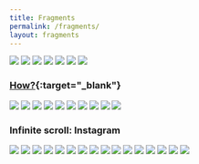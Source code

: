 ```yaml
---
title: Fragments
permalink: /fragments/
layout: fragments
---
```


![](/images/archive/zazz_multi.jpg)
![](/images/archive/zazz_multi02.jpg)
![](/images/archive/zazz_sketch.jpg)
![](/images/archive/zazz_flash.gif)
![](/images/archive/editorial01.jpg)
![](/images/archive/editorial02.jpg)
![](/images/archive/editorial03.jpg#caption)
### [How?](https://www.instagram.com/p/BcG7bpeAqrh/?utm_source=ig_web_copy_link){:target="\_blank"}
![](/images/archive/univers.jpg)
![](/images/archive/emergenceofsimplegeometries.png)
![](/images/archive/ageofadz.png)
![](/images/archive/ageofadz_stencil.png)
![](/images/archive/badcomm.jpg)
![](/images/archive/solarsystem01.jpg)
![](/images/archive/solarsystem02.jpg)
![](/images/archive/cuss.gif)
![](/images/archive/moire.jpg)
![](/images/archive/infinitescroll.jpg#caption)
### Infinite scroll: Instagram
![](/images/archive/typesketch003.jpg)
![](/images/archive/typesketch001.jpg)
![](/images/archive/typesketch002.jpg)
![](/images/archive/typesketch004.jpeg)
![](/images/archive/eatingstairs.gif)
![](/images/archive/tilde_landscape.jpg)
![](/images/archive/tilde_sunset.jpg)
![](/images/archive/google_maps.jpg)
![](/images/archive/planets.jpeg)
![](/images/archive/grow.gif)
![](/images/archive/rotatingstripes01.jpg)
![](/images/archive/rotatingsegments.gif)
![](/images/archive/rotatingstripes02.jpg)
![](/images/archive/vitamin_box.gif)
![](/images/archive/nervous_nate.gif)
![](/images/archive/buckhead.jpg)
